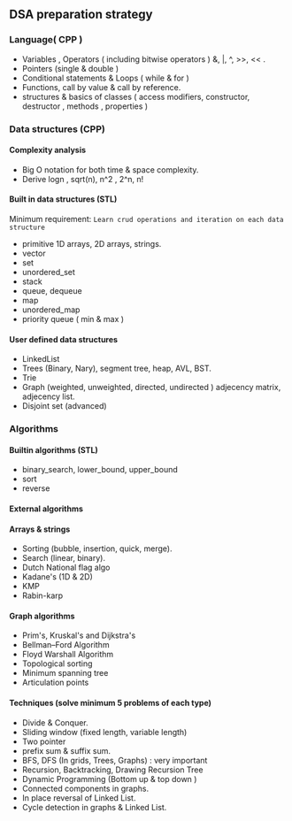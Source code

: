 ## DSA preparation strategy

### Language( CPP )

- Variables , Operators ( including bitwise operators ) &, |, ^, >>, << .
- Pointers (single & double )
- Conditional statements & Loops ( while & for )
- Functions, call by value & call by reference.
- structures & basics of classes ( access modifiers, constructor, destructor , methods , properties )

### Data structures (CPP)

#### Complexity analysis

- Big O notation for both time & space complexity. 
- Derive logn , sqrt(n), n^2 , 2^n, n! 

#### Built in data structures (STL)

Minimum requirement: `Learn crud operations and iteration on each data structure`

- primitive 1D arrays, 2D arrays, strings.
- vector
- set
- unordered_set
- stack
- queue, dequeue
- map
- unordered_map
- priority queue ( min & max )

#### User defined data structures

- LinkedList
- Trees (Binary, Nary), segment tree, heap, AVL, BST.
- Trie
- Graph (weighted, unweighted, directed, undirected ) adjecency matrix, adjecency list.
- Disjoint set (advanced)

### Algorithms

#### Builtin algorithms (STL)

- binary_search, lower_bound, upper_bound
- sort
- reverse

#### External algorithms

#### Arrays & strings

- Sorting (bubble, insertion, quick, merge).
- Search (linear, binary).
- Dutch National flag algo
- Kadane's (1D & 2D)
- KMP
- Rabin-karp

#### Graph algorithms

- Prim's, Kruskal's and Dijkstra's
- Bellman–Ford Algorithm
- Floyd Warshall Algorithm
- Topological sorting
- Minimum spanning tree
- Articulation points

#### Techniques (solve minimum 5 problems of each type)

- Divide & Conquer.
- Sliding window (fixed length, variable length)
- Two pointer
- prefix sum & suffix sum.
- BFS, DFS (In grids, Trees, Graphs) : very important
- Recursion, Backtracking, Drawing Recursion Tree
- Dynamic Programming (Bottom up & top down )
- Connected components in graphs.
- In place reversal of Linked List.
- Cycle detection in graphs & Linked List.
